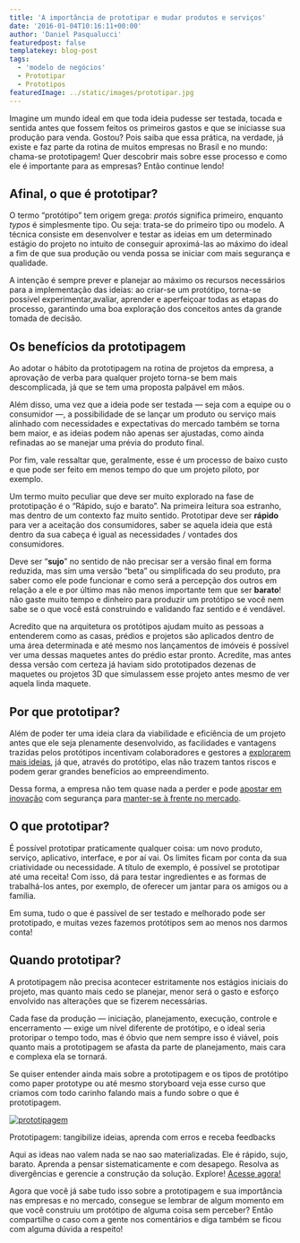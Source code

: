 ```yaml
---
title: 'A importância de prototipar e mudar produtos e serviços'
date: '2016-01-04T10:16:11+00:00'
author: 'Daniel Pasqualucci'
featuredpost: false
templatekey: blog-post
tags:
  - 'modelo de negócios'
  - Prototipar
  - Prototipos
featuredImage: ../static/images/prototipar.jpg
---
```


Imagine um mundo ideal em que toda ideia pudesse ser testada, tocada e sentida antes que fossem feitos os primeiros gastos e que se iniciasse sua produção para venda. Gostou? Pois saiba que essa prática, na verdade, já existe e faz parte da rotina de muitos empresas no Brasil e no mundo: chama-se prototipagem! Quer descobrir mais sobre esse processo e como ele é importante para as empresas? Então continue lendo!

## **Afinal, o que é prototipar?**

O termo “protótipo” tem origem grega: _protós_ significa primeiro, enquanto _typos_ é simplesmente tipo. Ou seja: trata-se do primeiro tipo ou modelo. A técnica consiste em desenvolver e testar as ideias em um determinado estágio do projeto no intuito de conseguir aproximá-las ao máximo do ideal a fim de que sua produção ou venda possa se iniciar com mais segurança e qualidade.

A intenção é sempre prever e planejar ao máximo os recursos necessários para a implementação das ideias: ao criar-se um protótipo, torna-se possível experimentar,avaliar, aprender e aperfeiçoar todas as etapas do processo, garantindo uma boa exploração dos conceitos antes da grande tomada de decisão.

## **Os benefícios da prototipagem**

Ao adotar o hábito da prototipagem na rotina de projetos da empresa, a aprovação de verba para qualquer projeto torna-se bem mais descomplicada, já que se tem uma proposta palpável em mãos.

Além disso, uma vez que a ideia pode ser testada — seja com a equipe ou o consumidor —, a possibilidade de se lançar um produto ou serviço mais alinhado com necessidades e expectativas do mercado também se torna bem maior, e as ideias podem não apenas ser ajustadas, como ainda refinadas ao se manejar uma prévia do produto final.

Por fim, vale ressaltar que, geralmente, esse é um processo de baixo custo e que pode ser feito em menos tempo do que um projeto piloto, por exemplo.

Um termo muito peculiar que deve ser muito explorado na fase de prototipação é o “Rápido, sujo e barato”. Na primeira leitura soa estranho, mas dentro de um contexto faz muito sentido. Prototipar deve ser **rápido** para ver a aceitação dos consumidores, saber se aquela ideia que está dentro da sua cabeça é igual as necessidades / vontades dos consumidores.

Deve ser “**sujo**” no sentido de não precisar ser a versão final em forma reduzida, mas sim uma versão “beta” ou simplificada do seu produto, pra saber como ele pode funcionar e como será a percepção dos outros em relação a ele e por último mas não menos importante tem que ser **barato**! não gaste muito tempo e dinheiro para produzir um protótipo se você nem sabe se o que você está construindo e validando faz sentido e é vendável.

Acredito que na arquitetura os protótipos ajudam muito as pessoas a entenderem como as casas, prédios e projetos são aplicados dentro de uma área determinada e até mesmo nos lançamentos de imóveis é possível ver uma dessas maquetes antes do prédio estar pronto. Acredite, mas antes dessa versão com certeza já haviam sido prototipados dezenas de maquetes ou projetos 3D que simulassem esse projeto antes mesmo de ver aquela linda maquete.

## **Por que prototipar?**

Além de poder ter uma ideia clara da viabilidade e eficiência de um projeto antes que ele seja plenamente desenvolvido, as facilidades e vantagens trazidas pelos protótipos incentivam colaboradores e gestores a [<u>explorarem mais ideias</u>](http://descola.org/drops/6-dicas-para-ser-mais-criativo/), já que, através do protótipo, elas não trazem tantos riscos e podem gerar grandes benefícios ao empreendimento.

Dessa forma, a empresa não tem quase nada a perder e pode [<u>apostar em inovação</u>](http://descola.org/drops/como-o-design-ajuda-a-trazer-inovacoes-para-as-empresas/) com segurança para [<u>manter-se à frente no mercado</u>](http://descola.org/drops/a-importancia-da-criatividade-no-empreendedorismo/).

## **O que prototipar?**

É possível prototipar praticamente qualquer coisa: um novo produto, serviço, aplicativo, interface, e por aí vai. Os limites ficam por conta da sua criatividade ou necessidade. A título de exemplo, é possível se prototipar até uma receita! Com isso, dá para testar ingredientes e as formas de trabalhá-los antes, por exemplo, de oferecer um jantar para os amigos ou a família.

Em suma, tudo o que é passível de ser testado e melhorado pode ser prototipado, e muitas vezes fazemos protótipos sem ao menos nos darmos conta!

## **Quando prototipar?**

A prototipagem não precisa acontecer estritamente nos estágios iniciais do projeto, mas quanto mais cedo se planejar, menor será o gasto e esforço envolvido nas alterações que se fizerem necessárias.

Cada fase da produção — iniciação, planejamento, execução, controle e encerramento — exige um nível diferente de protótipo, e o ideal seria protoripar o tempo todo, mas é óbvio que nem sempre isso é viável, pois quanto mais a prototipagem se afasta da parte de planejamento, mais cara e complexa ela se tornará.

Se quiser entender ainda mais sobre a prototipagem e os tipos de protótipo como paper prototype ou até mesmo storyboard veja esse curso que criamos com todo carinho falando mais a fundo sobre o que é prototipagem.

[![prototipagem](http://s3-sa-east-1.amazonaws.com/drops-cdn/drops-new/wp-content/uploads/2016/01/04101611/prototipagem-300x146.jpg)](http://www.descola.org/curso/24/prototipagem-tangibilize-ideias-aprenda-com-erros-e-receba-feedbacks)

Prototipagem: tangibilize ideias, aprenda com erros e receba feedbacks

Aqui as ideas nao valem nada se nao sao materializadas. Ele é rápido, sujo, barato. Aprenda a pensar sistematicamente e com desapego. Resolva as divergências e gerencie a construção da solução. Explore! [Acesse agora!](http://www.descola.org/curso/24/prototipagem-tangibilize-ideias-aprenda-com-erros-e-receba-feedbacks)

Agora que você já sabe tudo isso sobre a prototipagem e sua importância nas empresas e no mercado, consegue se lembrar de algum momento em que você construiu um protótipo de alguma coisa sem perceber? Então compartilhe o caso com a gente nos comentários e diga também se ficou com alguma dúvida a respeito!
